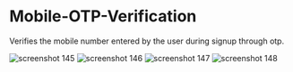 # Mobile-OTP-Verification
Verifies the mobile number entered by the user during signup through otp.

![screenshot 145](https://user-images.githubusercontent.com/31181068/37790289-1a402b5e-2e2c-11e8-841b-101a8e0d5ef9.png)
![screenshot 146](https://user-images.githubusercontent.com/31181068/37790298-1e8642fc-2e2c-11e8-806d-8482a2db4626.png)
![screenshot 147](https://user-images.githubusercontent.com/31181068/37790305-224667d2-2e2c-11e8-8b4d-89d8a014425d.png)
![screenshot 148](https://user-images.githubusercontent.com/31181068/37790317-299c9286-2e2c-11e8-83f3-02b6601b5f01.png)
